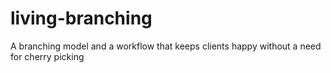 # living-branching
A branching model and a workflow that keeps clients happy without a need for cherry picking
